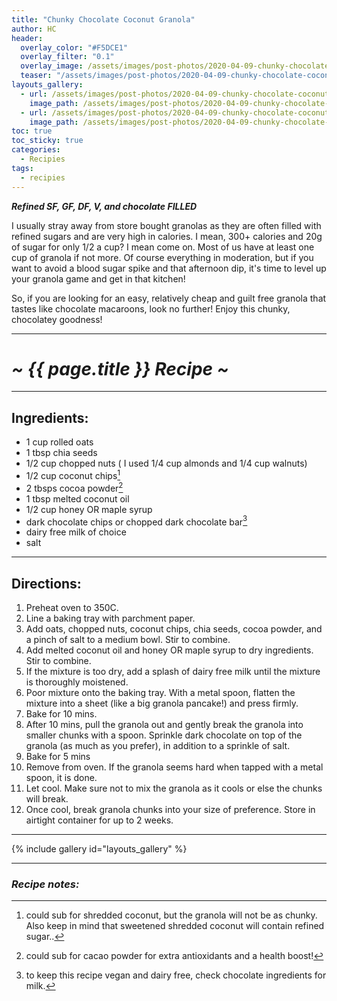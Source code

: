 ```yaml
---
title: "Chunky Chocolate Coconut Granola"
author: HC
header:
  overlay_color: "#F5DCE1"
  overlay_filter: "0.1"
  overlay_image: /assets/images/post-photos/2020-04-09-chunky-chocolate-coconut-granola/header.jpeg
  teaser: "/assets/images/post-photos/2020-04-09-chunky-chocolate-coconut-granola/header (2).jpeg"
layouts_gallery:
  - url: /assets/images/post-photos/2020-04-09-chunky-chocolate-coconut-granola/1.jpeg
    image_path: /assets/images/post-photos/2020-04-09-chunky-chocolate-coconut-granola/1 small.jpeg
  - url: /assets/images/post-photos/2020-04-09-chunky-chocolate-coconut-granola/2.jpeg
    image_path: /assets/images/post-photos/2020-04-09-chunky-chocolate-coconut-granola/2 small.jpeg
toc: true
toc_sticky: true
categories:
  - Recipies
tags:
  - recipies
---
```


***Refined SF, GF, DF, V, and chocolate FILLED***

I usually stray away from store bought granolas as they are often filled with refined sugars and are very high in calories. I mean, 300+ calories and 20g of sugar for only 1/2 a cup? I mean come on. Most of us have at least one cup of granola if not more. Of course everything in moderation, but if you want to avoid a blood sugar spike and that afternoon dip, it's time to level up your granola game and get in that kitchen! 

So, if you are looking for an easy, relatively cheap and guilt free granola that tastes like chocolate macaroons, look no further! Enjoy this chunky, chocolatey goodness!

***

# ***~ {{ page.title }} Recipe ~***

***

## Ingredients:

* 1 cup rolled oats
* 1 tbsp chia seeds
* 1/2 cup chopped nuts ( I used 1/4 cup almonds and 1/4 cup walnuts)
* 1/2 cup coconut chips[^1]
* 2 tbsps cocoa powder[^2]
* 1 tbsp melted coconut oil 
* 1/2 cup honey OR maple syrup 
* dark chocolate chips or chopped dark chocolate bar[^3]
* dairy free milk of choice 
* salt 

***

## Directions:

1. Preheat oven to 350C. 
2. Line a baking tray with parchment paper. 
3. Add oats, chopped nuts, coconut chips, chia seeds, cocoa powder, and a pinch of salt to a medium bowl. Stir to combine. 
4. Add melted coconut oil and honey OR maple syrup to dry ingredients. Stir to combine.
5. If the mixture is too dry, add a splash of dairy free milk until the mixture is thoroughly moistened. 
6. Poor mixture onto the baking tray. With a metal spoon, flatten the mixture into a sheet (like a big granola pancake!) and press firmly.
7. Bake for 10 mins. 
8. After 10 mins, pull the granola out and gently break the granola into smaller chunks with a spoon. Sprinkle dark chocolate on top of the granola (as much as you prefer), in addition to a sprinkle of salt.
9. Bake for 5 mins
10. Remove from oven. If the granola seems hard when tapped with a metal spoon, it is done. 
11. Let cool. Make sure not to mix the granola as it cools or else the chunks will break.
12. Once cool, break granola chunks into your size of preference. Store in airtight container for up to 2 weeks. 

***

{% include gallery id="layouts_gallery" %}

***

### ***Recipe notes:***

[^1]: could sub for shredded coconut, but the granola will not be as chunky. Also keep in mind that sweetened shredded coconut will contain refined sugar..

[^2]: could sub for cacao powder for extra antioxidants and a health boost!

[^3]: to keep this recipe vegan and dairy free, check chocolate ingredients for milk.


